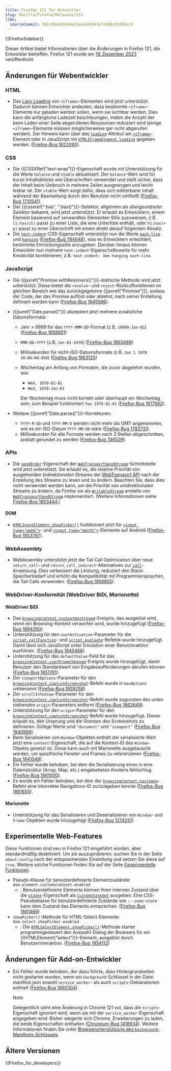 ```yaml
---
title: Firefox 121 für Entwickler
slug: Mozilla/Firefox/Releases/121
l10n:
  sourceCommit: 702cd9e4d2834e13aea345943efc8d0c03d92ec9
---
```


{{FirefoxSidebar}}

Dieser Artikel bietet Informationen über die Änderungen in Firefox 121, die Entwickler betreffen. Firefox 121 wurde am [19. Dezember 2023](https://whattrainisitnow.com/release/?version=121) veröffentlicht.

## Änderungen für Webentwickler

### HTML

- Das [Lazy Loading](/de/docs/Web/Performance/Guides/Lazy_loading) von `<iframe>`-Elementen wird jetzt unterstützt. Dadurch können Entwickler andeuten, dass bestimmte `<iframe>`-Elemente nur geladen werden sollen, wenn sie sichtbar werden. Dies kann die anfängliche Ladezeit beschleunigen, indem die Anzahl der beim Laden einer Seite abgerufenen Ressourcen reduziert wird (einige `<iframe>`-Elemente müssen möglicherweise gar nicht abgerufen werden). Der Hinweis kann über das [`loading`](/de/docs/Web/HTML/Element/iframe#loading)-Attribut am [`<iframe>`](/de/docs/Web/HTML/Element/iframe)-Element oder in JavaScript mit [`HTMLIFrameElement.loading`](/de/docs/Web/API/HTMLIFrameElement/loading) gegeben werden. ([Firefox-Bug 1622090](https://bugzil.la/1622090)).

### CSS

- Die {{CSSXRef("text-wrap")}}-Eigenschaft wurde mit Unterstützung für die Werte `balance` und `stable` aktualisiert. Der `balance`-Wert wird für kurze Inhaltsblöcke wie Überschriften verwendet und stellt sicher, dass der Inhalt beim Umbruch in mehrere Zeilen ausgewogen und leicht lesbar ist. Der `stable`-Wert sorgt dafür, dass sich editierbarer Inhalt während der Bearbeitung durch den Benutzer nicht umfließt ([Firefox-Bug 1731541](https://bugzil.la/1731541)).
- Der {{cssxref(":has", ":has()")}}-Selektor, allgemein als _übergeordneter Selektor_ bekannt, wird jetzt unterstützt. Er erlaubt es Entwicklern, einem Element basierend auf verwandten Elementen Stile zuzuweisen, z.B. `li:has(ul)` passt zu einer Liste, die eine Unterliste enthält, oder `h1:has(+ p)` passt zu einer Überschrift mit einem direkt darauf folgenden Absatz.
- Die [`text-indent`](/de/docs/Web/CSS/text-indent)-CSS-Eigenschaft unterstützt nun die Werte [`each-line`](/de/docs/Web/CSS/text-indent#each-line) und [`hanging`](/de/docs/Web/CSS/text-indent#hanging) ([Firefox-Bug 784648](https://bugzil.la/784648)), was es Entwicklern erleichtert, bestimmte Einrückungsstile anzugeben. Darüber hinaus können Entwickler nun mehrere `text-indent`-Eigenschaftswerte für mehr Kreativität kombinieren, z.B. `text-indent: 3em hanging each-line`.

### JavaScript

- Die {{jsxref("Promise.withResolvers()")}}-statische Methode wird jetzt unterstützt. Diese bietet die `resolve`- und `reject`-Rückruffunktionen im gleichen Bereich wie das zurückgegebene {{jsxref("Promise")}}, sodass der Code, der das Promise auflöst oder ablehnt, nach seiner Erstellung definiert werden kann ([Firefox-Bug 1845586](https://bugzil.la/1845586)).

- {{jsxref("Date.parse()")}} akzeptiert jetzt mehrere zusätzliche Datumsformate:

  - Jahr > 9999 für das `YYYY-MMM-DD`-Format (z.B. `19999-Jan-01`) ([Firefox-Bug 1858851](https://bugzil.la/1858851))
  - `MMM-DD-YYYY` (z.B. `Jan-01-1970`) ([Firefox-Bug 1863489](https://bugzil.la/1863489))
  - Millisekunden für nicht-ISO-Datumsformate (z.B. `Jan 1 1970 10:00:00.050`) ([Firefox-Bug 1863125](https://bugzil.la/1863125))
  - Wochentag am Anfang von Formaten, die zuvor abgelehnt wurden, wie:

    - `Wed, 1970-01-01`
    - `Wed, 1970-Jan-01`

    Der Wochentag muss nicht korrekt oder überhaupt ein Wochentag sein; zum Beispiel funktioniert `foo 1970-01-01` ([Firefox-Bug 1617562](https://bugzil.la/1617562)).

- Weitere {{jsxref("Date.parse()")}}-Korrekturen:

  - `YYYY-M-DD` und `YYYY-MM-D` werden nicht mehr als GMT angenommen, wie es ein ISO-Datum `YYYY-MM-DD` wäre ([Firefox-Bug 1783731](https://bugzil.la/1783731)).
  - Millisekunden für alle Formate werden nach 3 Stellen abgeschnitten, anstatt gerundet zu werden ([Firefox-Bug 746529](https://bugzil.la/746529)).

### APIs

- Die [`sendOrder`](/de/docs/Web/API/WebTransportSendStream/sendOrder)-Eigenschaft der [`WebTransportSendStream`](/de/docs/Web/API/WebTransportSendStream)-Schnittstelle wird jetzt unterstützt. Sie erlaubt es, die relative Priorität von ausgehenden _bidirektionalen_ Streams der [WebTransport API](/de/docs/Web/API/WebTransport_API) nach der Erstellung des Streams zu lesen und zu ändern. Beachten Sie, dass dies nicht verwendet werden kann, um die Priorität von unidirektionalen Streams zu ändern, da Firefox sie als [`WritableStream`](/de/docs/Web/API/WritableStream) anstelle von [`WebTransportSendStream`](/de/docs/Web/API/WebTransportSendStream) implementiert. (Weitere Informationen siehe [Firefox-Bug 1853444](https://bugzil.la/1853444).)

#### DOM

- [`HTMLInputElement.showPicker()`](/de/docs/Web/API/HTMLInputElement/showPicker) funktioniert jetzt für [`<input type="week">`](/de/docs/Web/HTML/Element/input/month)- und [`<input type="month">`](/de/docs/Web/HTML/Element/input/month)-Elemente auf Android ([Firefox-Bug 1853797](https://bugzil.la/161853797)).

### WebAssembly

- WebAssembly unterstützt jetzt die Tail Call Optimization über neue `return_call`- und `return_call_indirect`-Alternativen zur [`call`](/de/docs/WebAssembly/Reference/Control_flow/call)-Anweisung. Dies verbessert die Leistung, reduziert den Stack-Speicherbedarf und erhöht die Kompatibilität mit Programmiersprachen, die Tail Calls verwenden. ([Firefox-Bug 1858855](https://bugzil.la/1846789)).

### WebDriver-Konformität (WebDriver BiDi, Marionette)

#### WebDriver BiDi

- Das [`browsingContext.contextDestroyed`](https://w3c.github.io/webdriver-bidi/#event-browsingContext-contextDestroyed)-Ereignis, das ausgelöst wird, wenn ein Browsing-Kontext verworfen wird, wurde hinzugefügt ([Firefox-Bug 1694390](https://bugzil.la/1694390)).
- Unterstützung für den `userActivation`-Parameter für die [`script.callFunction`](https://w3c.github.io/webdriver-bidi/#command-script-callFunction)- und [`script.evaluate`](https://w3c.github.io/webdriver-bidi/#command-script-evaluate)-Befehle wurde hinzugefügt. Damit lässt sich JavaScript unter Emulation einer Benutzeraktion ausführen. ([Firefox-Bug 1845488](https://bugzil.la/1845488)).
- Unterstützung für das `defaultValue`-Feld für das [`browsingContext.userPromptOpened`](https://w3c.github.io/webdriver-bidi/#event-browsingContext-userPromptOpened)-Ereignis wurde hinzugefügt, damit Benutzer den Standardwert von Eingabeaufforderungen abrufen können ([Firefox-Bug 1851761](https://bugzil.la/1851761)).
- Der `viewportOptions`-Parameter für den [`browsingContext.captureScreenshot`](https://w3c.github.io/webdriver-bidi/#command-browsingContext-captureScreenshot)-Befehl wurde in `boxOptions` umbenannt ([Firefox-Bug 1859258](https://bugzil.la/1859258)).
- Der `scrollIntoView`-Parameter für den [`browsingContext.captureScreenshot`](https://w3c.github.io/webdriver-bidi/#command-browsingContext-captureScreenshot)-Befehl wurde zugunsten des unten stehenden `origin`-Parameters entfernt ([Firefox-Bug 1862649](https://bugzil.la/1862649)).
- Unterstützung für den `origin`-Parameter für den [`browsingContext.captureScreenshot`](https://w3c.github.io/webdriver-bidi/#command-browsingContext-captureScreenshot)-Befehl wurde hinzugefügt. Dieser erlaubt es, den Ursprung und die Grenzen des Screenshots zu definieren. Gültige Werte sind `"document"` und `"viewport"` ([Firefox-Bug 1840999](https://bugzil.la/1840999)).
- Beim Serialisieren von `Window`-Objekten enthält der serialisierte Wert jetzt eine `context`-Eigenschaft, die auf die Kontext-ID des `Window`-Objekts gesetzt ist. Diese kann auch mit Marionette ausgetauscht werden, um spezifische Fenster und Frames zu referenzieren ([Firefox-Bug 1841049](https://bugzil.la/1841049)).
- Ein Fehler wurde behoben, bei dem die Serialisierung eines in eine Datenstruktur (Array, Map, etc.) eingebetteten Knotens fehlschlug ([Firefox-Bug 1861000](https://bugzil.la/1861000)).
- Es wurde ein Fehler behoben, bei dem der [`browsingContext.navigate`](https://w3c.github.io/webdriver-bidi/#command-browsingContext-navigate)-Befehl eine inkorrekte Navigations-ID zurückgeben konnte ([Firefox-Bug 1861655](https://bugzil.la/1861655)).

#### Marionette

- Unterstützung für das Serialisieren und Deserialisieren von `Window`- und `Frame`-Objekten wurde hinzugefügt ([Firefox-Bug 1274251](https://bugzil.la/1274251)).

## Experimentelle Web-Features

Diese Funktionen sind neu in Firefox 121 eingeführt worden, aber standardmäßig deaktiviert. Um sie auszuprobieren, suchen Sie in der Seite `about:config` nach der entsprechenden Einstellung und setzen Sie diese auf `true`. Weitere solche Funktionen finden Sie auf der Seite [Experimentelle Funktionen](/de/docs/Mozilla/Firefox/Experimental_features).

- Pseudo-Klasse für benutzerdefinierte Elementzustände: `dom.element.customstateset.enabled`
  - : Benutzerdefinierte Elemente können ihren internen Zustand über die [`states`](/de/docs/Web/API/ElementInternals/states)-Eigenschaft als [`CustomStateSet`](/de/docs/Web/API/CustomStateSet) ausgeben. Eine CSS-Pseudoklasse für benutzerdefinierte Zustände wie `:--some-state` kann dem Zustand des Elements entsprechen. ([Firefox-Bug 1861466](https://bugzil.la/1861466))
- `showPicker()`-Methode für HTML-Select-Elemente: `dom.select.showPicker.enabled`
  - : Die [`HTMLSelectElement.showPicker()`](/de/docs/Web/API/HTMLSelectElement/showPicker)-Methode startet programmgesteuert den Auswahl-Dialog der Browsers für ein {{HTMLElement("select")}}-Element, ausgelöst durch Benutzerinteraktion. ([Firefox-Bug 1854112](https://bugzil.la/1854112))

## Änderungen für Add-on-Entwickler

- Ein Fehler wurde behoben, der dazu führte, dass Hintergrundseiten nicht gestartet wurden, wenn ein `background`-Schlüssel in der Datei manifest.json sowohl `service_worker`- als auch `scripts`-Deklarationen enthielt ([Firefox-Bug 1860304](https://bugzil.la/1860304)).

  > [!NOTE]
  > Gelegentlich sieht eine Änderung in Chrome 121 vor, dass die `scripts`-Eigenschaft ignoriert wird, wenn sie mit der `service_worker`-Eigenschaft angegeben wird. Bisher weigerte sich Chrome, Erweiterungen zu laden, die beide Eigenschaften enthalten ([Chromium-Bug 1418934](https://crbug.com/1418934)).
  > Weitere Informationen finden Sie unter [Browserunterstützung des `background`-Manifests-Schlüssels](/de/docs/Mozilla/Add-ons/WebExtensions/manifest.json/background#browser_support).

## Ältere Versionen

{{Firefox_for_developers}}
